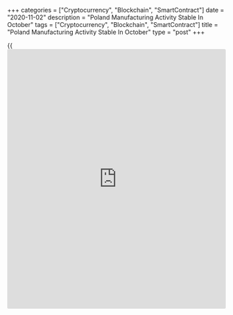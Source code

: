 +++
categories = ["Cryptocurrency", "Blockchain", "SmartContract"]
date = "2020-11-02"
description = "Poland Manufacturing Activity Stable In October"
tags = ["Cryptocurrency", "Blockchain", "SmartContract"]
title = "Poland Manufacturing Activity Stable In October"
type = "post"
+++

{{<iframe id="large-banner" src="https://www.bounty.group/#slide=8.0" width="100%" height="600" scrolling="no" style="border: 0px solid rgb(216, 221, 230); border-radius: 3px;">}}

Poland's manufacturing sector growth remained unchanged in October,
survey data from IHS Markit showed on Monday.

The manufacturing Purchasing Managers' Index, or PMI, remained unchanged
at 50.8 in October.

Economists had forecast a score of 51.1. Any reading above 50 indicates
expansion in the sector.

New orders declined in October and output growth eased.

Production rose for the fourth month in a row in October, with the rate
of growth easing for the third straight month.

New export [business][1] rose for the fourth month in a row and at the
fastest since January 2018. Backlogs of works rose for the first time
since July 2018.

The number of workforce expanded in October and the rate of job creation
was the strongest since June 2018.

Purchasing activity expanded further in October and the volume of inputs
orders rose at the fastest rate since June 2019. Suppliers' delivery
time lengthened for the ninth month in a row.

Input cost inflation was the highest in twenty-three months in October
and manufacturers rose their own prices charged at a faster rate.

Firms expect the output to increase over the next 12-months and the
overall strength of sentiment was the weakest since May.

"The headline PMI is unmoved at 50.8 at the start of the final quarter
of 2020, signalling an ongoing recovery in the sector but a clear lack
of momentum," Trevor Balchin, economics director at IHS Markit, said.

For comments and feedback [contact](https://www.playgroundfx.com/contact/): editorial@rtt[news](https://www.letsplayfx.com/blog/forex-news-website/).com

[Economic News][2]

 **What parts of the world are seeing the best (and worst) economic
performances lately? Click[here][3] to check out our [Econ Scorecard][3]
and find out! See up-to-the-moment [ranking](https://www.playgroundfx.com/blog/crypto-exchange-ranking/)s for the best and worst
performers in [GDP][4], [unemployment rate][5], [inflation][6] and much
more.**

   1. www.rtt[news](https://www.letsplayfx.com/blog/forex-news-website/).com/Content/Business.aspx
   2. www.rtt[news](https://www.letsplayfx.com/blog/forex-news-website/).com/Content/EconomicNews.aspx
   3. www.rtt[news](https://www.letsplayfx.com/blog/forex-news-website/).com/economic-scorecard/world-rank/unemployment-rate/highest-performance.aspx
   4. www.rtt[news](https://www.letsplayfx.com/blog/forex-news-website/).com/economic-scorecard/world-rank/GDP/highest-performance.aspx
   5. www.rtt[news](https://www.letsplayfx.com/blog/forex-news-website/).com/economic-scorecard/world-rank/unemployment-rate/lowest-performance.aspx
   6. www.rtt[news](https://www.letsplayfx.com/blog/forex-news-website/).com/economic-scorecard/world-rank/CPI/highest-performance.aspx